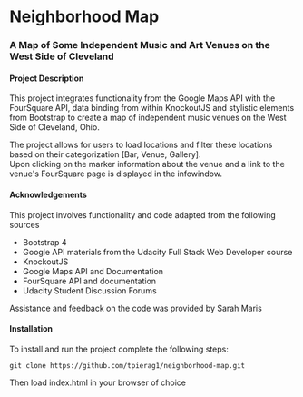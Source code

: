 # Neighborhood Map
### A Map of Some Independent Music and Art Venues on the West Side of Cleveland

#### Project Description
This project integrates functionality from the Google Maps API
with the FourSquare API, data binding from within
KnockoutJS and stylistic elements from Bootstrap to create
a map of independent music venues on the West Side of Cleveland, Ohio.

The project allows for users to load locations and filter these
locations based on their categorization [Bar, Venue, Gallery].  
Upon clicking on the marker information about the venue and a link
to the venue's FourSquare page is displayed in the infowindow.

#### Acknowledgements
This project involves functionality and code adapted from the following sources
* Bootstrap 4
* Google API materials from the Udacity Full Stack Web Developer course
* KnockoutJS
* Google Maps API and Documentation
* FourSquare API and documentation
* Udacity Student Discussion Forums

Assistance and feedback on the code was provided by Sarah Maris

#### Installation
To install and run the project complete the following steps:

`git clone https://github.com/tpierag1/neighborhood-map.git`

Then load index.html in your browser of choice
